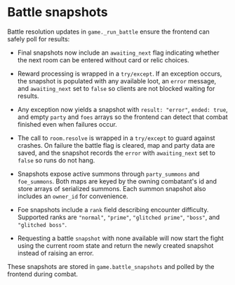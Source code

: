 # Battle snapshots

Battle resolution updates in `game._run_battle` ensure the frontend can safely
poll for results:

- Final snapshots now include an `awaiting_next` flag indicating whether the
  next room can be entered without card or relic choices.
- Reward processing is wrapped in a `try/except`. If an exception occurs, the
  snapshot is populated with any available loot, an `error` message, and
  `awaiting_next` set to `false` so clients are not blocked waiting for results.
- Any exception now yields a snapshot with `result: "error"`, `ended: true`,
  and empty `party` and `foes` arrays so the frontend can detect that combat
  finished even when failures occur.
- The call to `room.resolve` is wrapped in a `try/except` to guard against
  crashes. On failure the battle flag is cleared, map and party data are saved,
  and the snapshot records the `error` with `awaiting_next` set to `false` so
  runs do not hang.
- Snapshots expose active summons through `party_summons` and `foe_summons`.
  Both maps are keyed by the owning combatant's id and store arrays of
  serialized summons. Each summon snapshot also includes an `owner_id` for
  convenience.

- Foe snapshots include a `rank` field describing encounter difficulty.
  Supported ranks are `"normal"`, `"prime"`, `"glitched prime"`, `"boss"`, and
  `"glitched boss"`.

- Requesting a battle `snapshot` with none available will now start the fight
  using the current room state and return the newly created snapshot instead of
  raising an error.

These snapshots are stored in `game.battle_snapshots` and polled by the
frontend during combat.

